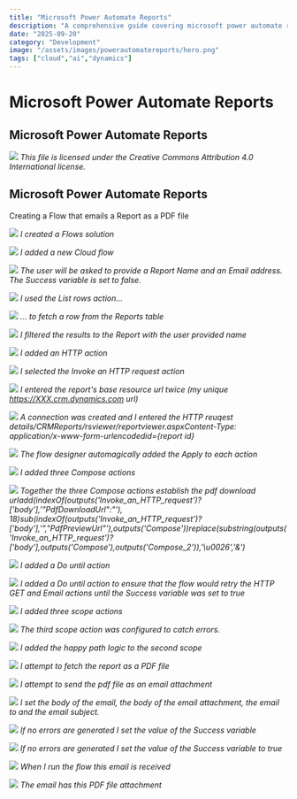 ```yaml
---
title: "Microsoft Power Automate Reports"
description: "A comprehensive guide covering microsoft power automate reports"
date: "2025-09-20"
category: "Development"
image: "/assets/images/powerautomatereports/hero.png"
tags: ["cloud","ai","dynamics"]
---
```


# Microsoft Power Automate Reports

## Microsoft Power Automate Reports

![](/assets/images/powerautomatereports/office-365-icon-500x500.png)
*This file is licensed under the Creative Commons Attribution 4.0 International license.*


## Microsoft Power Automate Reports

Creating a Flow that emails a Report as a PDF file

![](/assets/images/powerautomatereports/screenshot-2024-07-19-at-11.14.34am-2136x1112.png)
*I created a Flows solution*

![](/assets/images/powerautomatereports/screenshot-2024-07-19-at-11.15.05am-2136x751.png)
*I added a new Cloud flow*

![](/assets/images/powerautomatereports/screenshot-2024-07-19-at-1.56.13pm-2136x975.png)
*The user will be asked to provide a Report Name and an Email address. The Success variable is set to false.*

![](/assets/images/powerautomatereports/screenshot-2024-07-19-at-1.57.43pm-2136x1114.png)
*I used the List rows action...*

![](/assets/images/powerautomatereports/screenshot-2024-07-19-at-1.58.46pm-2136x674.png)
*... to fetch a row from the Reports table*

![](/assets/images/powerautomatereports/screenshot-2024-07-19-at-2.00.23pm-2136x998.png)
*I filtered the results to the Report with the user provided name*

![](/assets/images/powerautomatereports/screenshot-2024-07-19-at-2.00.57pm-2136x1003.png)
*I added an HTTP action*

![](/assets/images/powerautomatereports/screenshot-2024-07-19-at-2.01.24pm-2136x1036.png)
*I selected the Invoke an HTTP request action*

![](/assets/images/powerautomatereports/screenshot-2024-07-19-at-10.24.22am-2136x1096.png)
*I entered the report's base resource url twice (my unique https://XXX.crm.dynamics.com url)*

![](/assets/images/powerautomatereports/screenshot-2024-07-19-at-2.05.34pm-2136x953.png)
*A connection was created and I entered the HTTP reuqest details/CRMReports/rsviewer/reportviewer.aspxContent-Type: application/x-www-form-urlencodedid={report id}*

![](/assets/images/powerautomatereports/screenshot-2024-07-19-at-2.06.44pm-2136x994.png)
*The flow designer automagically added the Apply to each action*

![](/assets/images/powerautomatereports/screenshot-2024-07-19-at-2.08.07pm-2136x888.png)
*I added three Compose actions*

![](/assets/images/powerautomatereports/screenshot-2024-07-19-at-2.11.01pm-2136x1104.png)
*Together the three Compose actions establish the pdf download urladd(indexOf(outputs('Invoke_an_HTTP_request')?['body'],'"PdfDownloadUrl":"'), 18)sub(indexOf(outputs('Invoke_an_HTTP_request')?['body'],'","PdfPreviewUrl"'),outputs('Compose'))replace(substring(outputs('Invoke_an_HTTP_request')?['body'],outputs('Compose'),outputs('Compose_2')),'\u0026','&')*

![](/assets/images/powerautomatereports/screenshot-2024-07-19-at-2.12.38pm-2136x1033.png)
*I added a Do until action*

![](/assets/images/powerautomatereports/screenshot-2024-07-19-at-2.13.11pm-2136x1022.png)
*I added a Do until action to ensure that the flow would retry the HTTP GET and Email actions until the Success variable was set to true*

![](/assets/images/powerautomatereports/screenshot-2024-07-19-at-2.14.08pm-2136x1110.png)
*I added three scope actions*

![](/assets/images/powerautomatereports/screenshot-2024-07-19-at-2.14.30pm-2136x1112.png)
*The third scope action was configured to catch errors.*

![](/assets/images/powerautomatereports/screenshot-2024-07-19-at-2.14.59pm-2136x1003.png)
*I added the happy path logic to the second scope*

![](/assets/images/powerautomatereports/screenshot-2024-07-19-at-2.15.43pm-2136x1017.png)
*I attempt to fetch the report as a PDF file*

![](/assets/images/powerautomatereports/screenshot-2024-07-19-at-2.16.16pm-2136x1104.png)
*I attempt to send the pdf file as an email attachment*

![](/assets/images/powerautomatereports/screenshot-2024-07-19-at-2.18.44pm-2136x1059.png)
*I set the body of the email, the body of the email attachment, the email to and the email subject.*

![](/assets/images/powerautomatereports/screenshot-2024-07-19-at-2.22.19pm-2136x1085.png)
*If no errors are generated I set the value of the Success variable*

![](/assets/images/powerautomatereports/screenshot-2024-07-19-at-2.24.29pm-2136x1110.png)
*If no errors are generated I set the value of the Success variable to true*

![](/assets/images/powerautomatereports/screenshot-2024-07-19-at-2.25.40pm-2070x1374.png)
*When I run the flow this email is received*

![](/assets/images/powerautomatereports/screenshot-2024-07-19-at-2.25.49pm-2060x1358.png)
*The email has this PDF file attachment*
